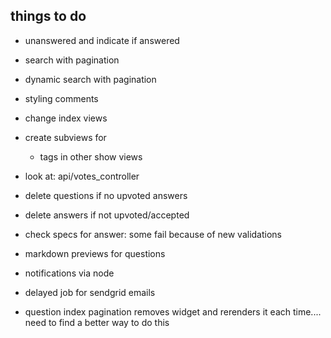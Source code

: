 things to do
----
- unanswered and indicate if answered
- search with pagination

- dynamic search with pagination
- styling comments
- change index views
- create subviews for
  - tags in other show views
- look at: api/votes_controller
- delete questions if no upvoted answers
- delete answers if not upvoted/accepted
- check specs for answer: some fail because of new validations
- markdown previews for questions
- notifications via node
- delayed job for sendgrid emails
- question index pagination removes widget and rerenders it each time.... need to find a better way to do this
